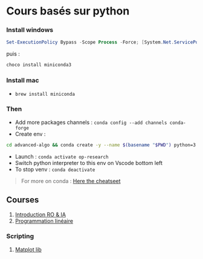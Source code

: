# Cours basés sur python

### Install windows

```ps1
Set-ExecutionPolicy Bypass -Scope Process -Force; [System.Net.ServicePointManager]::SecurityProtocol = [System.Net.ServicePointManager]::SecurityProtocol -bor 3072; iex ((New-Object System.Net.WebClient).DownloadString('https://community.chocolatey.org/install.ps1'))
```
puis :

```bash
choco install miniconda3
```

### Install mac

- `brew install miniconda`

### Then

- Add more packages channels : `conda config --add channels conda-forge`
- Create env :
```sh
cd advanced-algo && conda create -y --name $(basename "$PWD") python=3.7 --file requirements.txt
```

- Launch : `conda activate op-research`
- Switch python interpreter to this env on Vscode bottom left
- To stop venv : `conda deactivate`

> For more on conda : [Here the cheatseet](https://docs.conda.io/projects/conda/en/4.6.0/_downloads/52a95608c49671267e40c689e0bc00ca/conda-cheatsheet.pdf)

## Courses

1. [Introduction RO & IA](doc/op-research/intro.md)
1. [Programmation linéaire](doc/op-research/linear-prog-simplexes.md)

### Scripting
1. [Matplot lib](https://mmas.github.io/conics-matplotlib)

